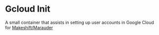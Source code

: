 # Gcloud Init
A small container that assists in setting up user accounts in Google Cloud for [Makeshift/Marauder](https://github.com/Makeshift/Marauder)

